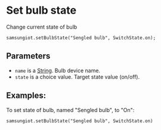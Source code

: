 # Set bulb state

Change current state of bulb 

```sig
samsungiot.setBulbState("Sengled bulb", SwitchState.on);
```

## Parameters

* `name` is a [String](/types/string). Bulb device name.
* `state` is a choice value. Target state value (on/off).

## Examples:

To set state of bulb, named "Sengled bulb", to "On":

```blocks
samsungiot.setBulbState("Sengled bulb", SwitchState.on)
```

